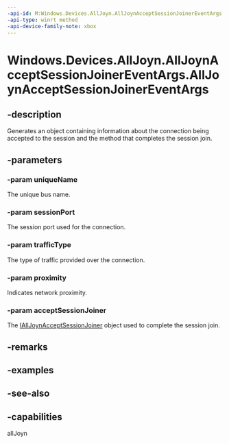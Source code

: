 ```yaml
---
-api-id: M:Windows.Devices.AllJoyn.AllJoynAcceptSessionJoinerEventArgs.#ctor(System.String,System.UInt16,Windows.Devices.AllJoyn.AllJoynTrafficType,System.Byte,Windows.Devices.AllJoyn.IAllJoynAcceptSessionJoiner)
-api-type: winrt method
-api-device-family-note: xbox
---
```


<!-- Method syntax
public AllJoynAcceptSessionJoinerEventArgs(System.String uniqueName, System.UInt16 sessionPort, Windows.Devices.AllJoyn.AllJoynTrafficType trafficType, System.Byte proximity, Windows.Devices.AllJoyn.IAllJoynAcceptSessionJoiner acceptSessionJoiner)
-->

# Windows.Devices.AllJoyn.AllJoynAcceptSessionJoinerEventArgs.AllJoynAcceptSessionJoinerEventArgs

## -description
Generates an object containing information about the connection being accepted to the session and the method that completes the session join.

## -parameters
### -param uniqueName
The unique bus name.

### -param sessionPort
The session port used for the connection.

### -param trafficType
The type of traffic provided over the connection.

### -param proximity
Indicates network proximity.

### -param acceptSessionJoiner
The [IAllJoynAcceptSessionJoiner](ialljoynacceptsessionjoiner.md) object used to complete the session join.

## -remarks

## -examples

## -see-also


## -capabilities
allJoyn
